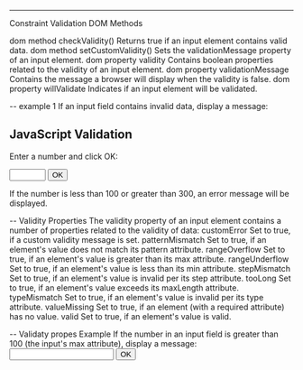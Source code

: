 
----
Constraint Validation DOM Methods

dom method    checkValidity()	            Returns true if an input element contains valid data.
dom method    setCustomValidity()	        Sets the validationMessage property of an input element.
dom property  validity	                  Contains boolean properties related to the validity of an input element.
dom property  validationMessage	          Contains the message a browser will display when the validity is false.
dom property  willValidate	              Indicates if an input element will be validated.

--
example 1 
If an input field contains invalid data, display a message:

<!DOCTYPE html>
<html>
<body>

<h2>JavaScript Validation</h2>

<p>Enter a number and click OK:</p>

<input id="id1" type="number" min="100" max="300" required>
<button onclick="myFunction()">OK</button>

<p>If the number is less than 100 or greater than 300, an error message will be displayed.</p>

<p id="demo"></p>

<script>
function myFunction() {
  const inpObj = document.getElementById("id1");
  if (!inpObj.checkValidity()) {
    document.getElementById("demo").innerHTML = inpObj.validationMessage;
  } else {
    document.getElementById("demo").innerHTML = "Input OK";
  } 
} 
</script>

</body>
</html>


--
Validity Properties
The validity property of an input element contains a number of properties related to the validity of data:
  customError       Set to true, if a custom validity message is set.
  patternMismatch   Set to true, if an element's value does not match its pattern attribute.
  rangeOverflow     Set to true, if an element's value is greater than its max attribute.
  rangeUnderflow    Set to true, if an element's value is less than its min attribute.
  stepMismatch      Set to true, if an element's value is invalid per its step attribute.
  tooLong         	Set to true, if an element's value exceeds its maxLength attribute.
  typeMismatch      Set to true, if an element's value is invalid per its type attribute.
  valueMissing      Set to true, if an element (with a required attribute) has no value.
  valid         	  Set to true, if an element's value is valid.

-- 
Validaty propes Example
If the number in an input field is greater than 100 (the input's max attribute), display a message:
<input id="id1" type="number" max="100">
<button onclick="myFunction()">OK</button>

<p id="demo"></p>

<script>
function myFunction() {
  let text = "Value OK";
  if (document.getElementById("id1").validity.rangeOverflow) {
    text = "Value too large";
  }
}
</script>
